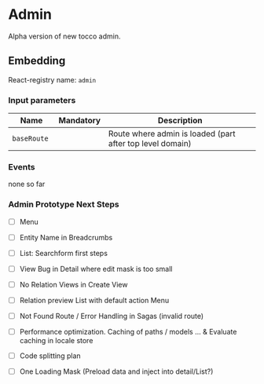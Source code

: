 # Admin

Alpha version of new tocco admin.


## Embedding

React-registry name: `admin`

### Input parameters

| Name                   | Mandatory | Description
|------------------------|:---------:|-------------
| `baseRoute `           |           | Route where admin is loaded (part after top level domain)

### Events

none so far






### Admin Prototype Next Steps


- [ ] Menu
- [ ] Entity Name in Breadcrumbs
- [ ] List: Searchform first steps
- [ ] View Bug in Detail where edit mask is too small
- [ ] No Relation Views in Create View
- [ ] Relation preview List with default action Menu
- [ ] Not Found Route / Error Handling in Sagas (invalid route)
- [ ] Performance optimization. Caching of paths / models ... & Evaluate caching in locale store
- [ ] Code splitting plan
- [ ] One Loading Mask (Preload data and inject into detail/List?)

